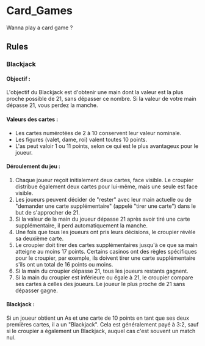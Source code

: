 # Card_Games

Wanna play a card game ?

## Rules

### Blackjack

#### Objectif :

L'objectif du Blackjack est d'obtenir une main dont la valeur est la plus proche possible de 21, sans dépasser ce nombre. Si la valeur de votre main dépasse 21, vous perdez la manche.

#### Valeurs des cartes :

- Les cartes numérotées de 2 à 10 conservent leur valeur nominale.
- Les figures (valet, dame, roi) valent toutes 10 points.
- L'as peut valoir 1 ou 11 points, selon ce qui est le plus avantageux pour le joueur.

#### Déroulement du jeu :

1. Chaque joueur reçoit initialement deux cartes, face visible. Le croupier distribue également deux cartes pour lui-même, mais une seule est face visible.
2. Les joueurs peuvent décider de "rester" avec leur main actuelle ou de "demander une carte supplémentaire" (appelé "tirer une carte") dans le but de s'approcher de 21.
3. Si la valeur de la main du joueur dépasse 21 après avoir tiré une carte supplémentaire, il perd automatiquement la manche.
4. Une fois que tous les joueurs ont pris leurs décisions, le croupier révèle sa deuxième carte.
5. Le croupier doit tirer des cartes supplémentaires jusqu'à ce que sa main atteigne au moins 17 points. Certains casinos ont des règles spécifiques pour le croupier, par exemple, ils doivent tirer une carte supplémentaire s'ils ont un total de 16 points ou moins.
6. Si la main du croupier dépasse 21, tous les joueurs restants gagnent.
7. Si la main du croupier est inférieure ou égale à 21, le croupier compare ses cartes à celles des joueurs. Le joueur le plus proche de 21 sans dépasser gagne.

#### Blackjack :

Si un joueur obtient un As et une carte de 10 points en tant que ses deux premières cartes, il a un "Blackjack". Cela est généralement payé à 3:2, sauf si le croupier a également un Blackjack, auquel cas c'est souvent un match nul.
